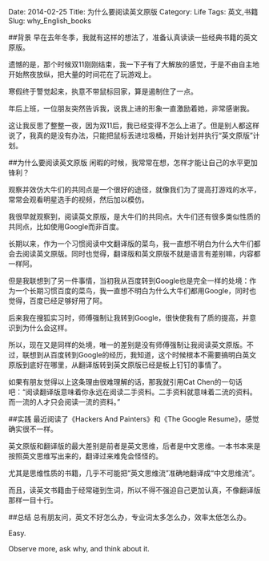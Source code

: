 Date: 2014-02-25
Title: 为什么要阅读英文原版
Category: Life
Tags: 英文,书籍
Slug: why_English_books

##背景
早在去年冬季，我就有这样的想法了，准备认真读读一些经典书籍的英文原版。

遗憾的是，那个时候双11刚刚结束，我一下子有了大解放的感觉，于是不由自主地开始熬夜放纵，把大量的时间花在了玩游戏上。

寒假终于警觉起来，执意不带鼠标回家，算是遏制住了一点。

年后上班，一位朋友突然告诉我，说我上进的形象一直激励着她，非常感谢我。

这让我反思了整整一夜，因为双11后，我已经变得不怎么上进了。但是别人都这样说了，我真的是没有办法，只能把鼠标丢进垃圾桶，开始计划并执行“英文原版”计划。

##为什么要阅读英文原版
闲暇的时候，我常常在想，怎样才能让自己的水平更加锋利？

观察并效仿大牛们的共同点是一个很好的途径，就像我们为了提高打游戏的水平，常常会观看明星选手的视频，然后加以模仿。

我很早就观察到，阅读英文原版，是大牛们的共同点。大牛们还有很多类似性质的共同点，比如使用Google而非百度。

长期以来，作为一个习惯阅读中文翻译版的菜鸟，我一直想不明白为什么大牛们都会去阅读英文原版。同时也觉得，翻译版和英文原版不就是语言有差别嘛，内容都一样阿。

但是我联想到了另一件事情，当初我从百度转到Google也是完全一样的处境：作为一个长期习惯百度的菜鸟，我一直想不明白为什么大牛们都用Google，同时也觉得，百度已经足够好用了阿。

后来我在搜狐实习时，师傅强制让我转到Google，很快使我有了质的提高，并意识到为什么会这样。

所以，现在又是同样的处境，唯一的差别是没有师傅强制让我阅读英文原版。不过，联想到从百度转到Google的经历，我知道，这个时候根本不需要搞明白英文原版到底好在哪里，从翻译版转到英文原版已经是板上钉钉的事情了。

如果有朋友觉得以上这条理由很难理解的话，那我就引用Cat Chen的一句话吧：“阅读翻译版意味着你永远在阅读二手资料。二手资料就意味着二流的资料。而一流的人才只会阅读一流的资料。”

##实践
最近阅读了《Hackers And Painters》和《The Google Resume》，感觉确实很不一样。

英文原版和翻译版的最大差别是前者是英文思维，后者是中文思维。一本书本来是按照英文思维写出来的，翻译过来难免会怪怪的。

尤其是思维性质的书籍，几乎不可能把“英文思维流”准确地翻译成“中文思维流”。

而且，读英文书籍由于经常碰到生词，所以不得不强迫自己更加认真，不像翻译版那样一目十行。

##总结
总有朋友问，英文不好怎么办，专业词太多怎么办，效率太低怎么办。

Easy.

Observe more, ask why, and think about it.

